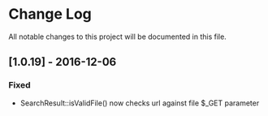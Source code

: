 # Change Log
All notable changes to this project will be documented in this file.

## [1.0.19] - 2016-12-06

### Fixed
- SearchResult::isValidFile() now checks url against file $_GET parameter 
